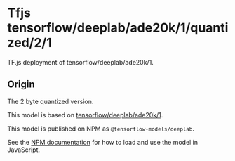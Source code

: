 # Tfjs tensorflow/deeplab/ade20k/1/quantized/2/1
TF.js deployment of tensorflow/deeplab/ade20k/1.

<!-- parent-model: tensorflow/deeplab/ade20k/1 -->

## Origin
The 2 byte quantized version.

This model is based on [tensorflow/deeplab/ade20k/1](https://tfhub.dev/tensorflow/deeplab/ade20k/1).

This model is published on NPM as `@tensorflow-models/deeplab`.

See the [NPM documentation](https://www.npmjs.com/package/@tensorflow-models/deeplab)
for how to load and use the model in JavaScript.
